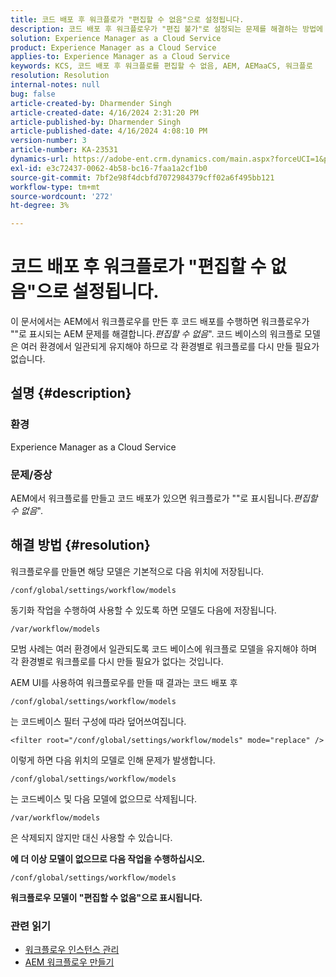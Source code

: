 ```yaml
---
title: 코드 배포 후 워크플로가 "편집할 수 없음"으로 설정됩니다.
description: 코드 배포 후 워크플로우가 "편집 불가"로 설정되는 문제를 해결하는 방법에 대해 알아봅니다. 코드 베이스에 있는 워크플로우 모델을 mort에서 일관되게 유지
solution: Experience Manager as a Cloud Service
product: Experience Manager as a Cloud Service
applies-to: Experience Manager as a Cloud Service
keywords: KCS, 코드 배포 후 워크플로를 편집할 수 없음, AEM, AEMaaCS, 워크플로
resolution: Resolution
internal-notes: null
bug: false
article-created-by: Dharmender Singh
article-created-date: 4/16/2024 2:31:20 PM
article-published-by: Dharmender Singh
article-published-date: 4/16/2024 4:08:10 PM
version-number: 3
article-number: KA-23531
dynamics-url: https://adobe-ent.crm.dynamics.com/main.aspx?forceUCI=1&pagetype=entityrecord&etn=knowledgearticle&id=3bbe37fa-fdfb-ee11-a1fe-0022480a40c2
exl-id: e3c72437-0062-4b58-bc16-7faa1a2cf1b0
source-git-commit: 7bf2e98f4dcbfd7072984379cff02a6f495bb121
workflow-type: tm+mt
source-wordcount: '272'
ht-degree: 3%

---
```


# 코드 배포 후 워크플로가 &quot;편집할 수 없음&quot;으로 설정됩니다.


이 문서에서는 AEM에서 워크플로우를 만든 후 코드 배포를 수행하면 워크플로우가 &quot;&quot;로 표시되는 AEM 문제를 해결합니다.*편집할 수 없음*&quot;. 코드 베이스의 워크플로 모델은 여러 환경에서 일관되게 유지해야 하므로 각 환경별로 워크플로를 다시 만들 필요가 없습니다.

## 설명 {#description}


### 환경

Experience Manager as a Cloud Service

### 문제/증상

AEM에서 워크플로를 만들고 코드 배포가 있으면 워크플로가 &quot;&quot;로 표시됩니다.*편집할 수 없음*&quot;.


## 해결 방법 {#resolution}


워크플로우를 만들면 해당 모델은 기본적으로 다음 위치에 저장됩니다.


```
/conf/global/settings/workflow/models
```


동기화 작업을 수행하여 사용할 수 있도록 하면 모델도 다음에 저장됩니다.


```
/var/workflow/models
```


모범 사례는 여러 환경에서 일관되도록 코드 베이스에 워크플로 모델을 유지해야 하며 각 환경별로 워크플로를 다시 만들 필요가 없다는 것입니다.

AEM UI를 사용하여 워크플로우를 만들 때 결과는 코드 배포 후


```
/conf/global/settings/workflow/models
```


는 코드베이스 필터 구성에 따라 덮어쓰여집니다.


```
<filter root="/conf/global/settings/workflow/models" mode="replace" />
```


이렇게 하면 다음 위치의 모델로 인해 문제가 발생합니다.


```
/conf/global/settings/workflow/models
```


는 코드베이스 및 다음 모델에 없으므로 삭제됩니다.


```
/var/workflow/models
```


은 삭제되지 않지만 대신 사용할 수 있습니다.

<b>에 더 이상 모델이 없으므로 다음 작업을 수행하십시오.</b>


```
/conf/global/settings/workflow/models
```


<b>워크플로우 모델이 &quot;편집할 수 없음&quot;으로 표시됩니다.</b>

### <b>관련 읽기</b>

- [워크플로우 인스턴스 관리](https://experienceleague.adobe.com/en/docs/experience-manager-cloud-service/content/sites/administering/workflows-administering)
- [AEM 워크플로우 만들기](https://experienceleague.adobe.com/docs/experience-manager-learn/cloud-service/forms/create-aem-workflow/create-workflow.html?lang=en)
